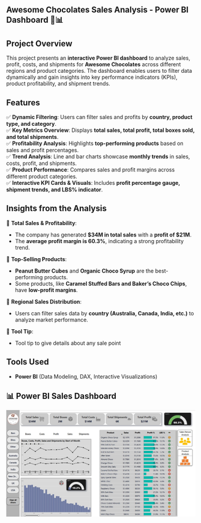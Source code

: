 

## **Awesome Chocolates Sales Analysis - Power BI Dashboard** 🍫📊

## **Project Overview**

This project presents an **interactive Power BI dashboard** to analyze sales, profit, costs, and shipments for **Awesome Chocolates** across different regions and product categories. The dashboard enables users to filter data dynamically and gain insights into key performance indicators (KPIs), product profitability, and shipment trends.

## **Features**

✅ **Dynamic Filtering**: Users can filter sales and profits by **country, product type, and category**.  
✅ **Key Metrics Overview**: Displays **total sales, total profit, total boxes sold, and total shipments**.  
✅ **Profitability Analysis**: Highlights **top-performing products** based on sales and profit percentages.  
✅ **Trend Analysis**: Line and bar charts showcase **monthly trends** in sales, costs, profit, and shipments.  
✅ **Product Performance**: Compares sales and profit margins across different product categories.  
✅ **Interactive KPI Cards & Visuals**: Includes **profit percentage gauge, shipment trends, and LBS% indicator**.

## **Insights from the Analysis**

📌 **Total Sales & Profitability**:

-   The company has generated **$34M in total sales** with a **profit of $21M**.
-   The **average profit margin is 60.3%**, indicating a strong profitability trend.

📌 **Top-Selling Products**:

-   **Peanut Butter Cubes** and **Organic Choco Syrup** are the best-performing products.
-   Some products, like **Caramel Stuffed Bars and Baker’s Choco Chips**, have **low-profit margins**.

📌 **Regional Sales Distribution**:

-   Users can filter sales data by **country (Australia, Canada, India, etc.)** to analyze market performance.

📌 **Tool Tip**:

 - Tool tip to give  details about any sale point

## **Tools Used**

-   **Power BI** (Data Modeling, DAX, Interactive Visualizations)

## 📊 Power BI Sales Dashboard
![Full Dashboard](DashBoard_Images/DashBoard.jpg)
